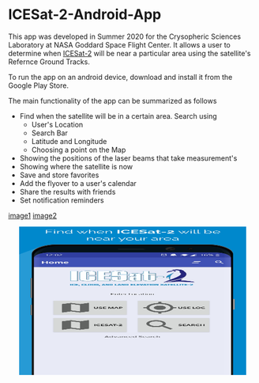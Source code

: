 # ICESat-2-Android-App

This app was developed in Summer 2020 for the Crysopheric Sciences Laboratory at NASA Goddard Space Flight Center. It allows a user to determine when [ICESat-2](https://icesat-2.gsfc.nasa.gov/) will be near a particular area using the satellite's Refernce Ground Tracks.

To run the app on an android device, download and install it from the Google Play Store.
   
   
   The main functionality of the app can be summarized as follows
   * Find when the satellite will be in a certain area. Search using 
      * User's Location
      * Search Bar
      * Latitude and Longitude
      * Choosing a point on the Map
   * Showing the positions of the laser beams that take measurement's
   * Showing where the satellite is now
   * Save and store favorites
   * Add the flyover to a user's calendar
   * Share the results with friends
   * Set notification reminders
   
   [image1](AppStorePhotos/image1.jpg)
   [image2](AppStorePhotos.jpg?raw=true "image2")
<p align="center">
  <img width="460" height="300" src="AppStorePhotos/image1.jpg">
</p>

